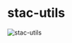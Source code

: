 # stac-utils

![stac-utils](https://github.com/stac-utils/.github/assets/58314/27857b1c-0c66-4713-ac8c-e522a797b80e)
